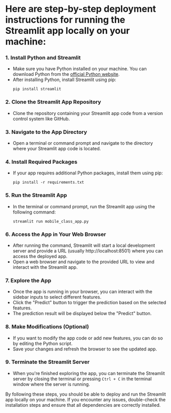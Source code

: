 # Here are step-by-step deployment instructions for running the Streamlit app locally on your machine:

### 1. Install Python and Streamlit
- Make sure you have Python installed on your machine. You can download Python from the [official Python website](https://www.python.org/downloads/).
- After installing Python, install Streamlit using pip:
  ```
  pip install streamlit
  ```

### 2. Clone the Streamlit App Repository
- Clone the repository containing your Streamlit app code from a version control system like GitHub.

### 3. Navigate to the App Directory
- Open a terminal or command prompt and navigate to the directory where your Streamlit app code is located.

### 4. Install Required Packages
- If your app requires additional Python packages, install them using pip:
  ```
  pip install -r requirements.txt
  ```

### 5. Run the Streamlit App
- In the terminal or command prompt, run the Streamlit app using the following command:
  ```
  streamlit run mobile_class_app.py
  ```

### 6. Access the App in Your Web Browser
- After running the command, Streamlit will start a local development server and provide a URL (usually http://localhost:8501) where you can access the deployed app.
- Open a web browser and navigate to the provided URL to view and interact with the Streamlit app.

### 7. Explore the App
- Once the app is running in your browser, you can interact with the sidebar inputs to select different features.
- Click the "Predict" button to trigger the prediction based on the selected features.
- The prediction result will be displayed below the "Predict" button.

### 8. Make Modifications (Optional)
- If you want to modify the app code or add new features, you can do so by editing the Python script.
- Save your changes and refresh the browser to see the updated app.

### 9. Terminate the Streamlit Server
- When you're finished exploring the app, you can terminate the Streamlit server by closing the terminal or pressing `Ctrl + C` in the terminal window where the server is running.

By following these steps, you should be able to deploy and run the Streamlit app locally on your machine. If you encounter any issues, double-check the installation steps and ensure that all dependencies are correctly installed.
